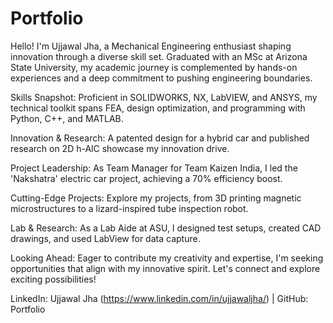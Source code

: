 # Portfolio
Hello! I'm Ujjawal Jha, a Mechanical Engineering enthusiast shaping innovation through a diverse skill set. Graduated with an MSc at Arizona State University, my academic journey is complemented by hands-on experiences and a deep commitment to pushing engineering boundaries.

Skills Snapshot:
Proficient in SOLIDWORKS, NX, LabVIEW, and ANSYS, my technical toolkit spans FEA, design optimization, and programming with Python, C++, and MATLAB.

Innovation & Research:
A patented design for a hybrid car and published research on 2D h-AlC showcase my innovation drive.

Project Leadership:
As Team Manager for Team Kaizen India, I led the 'Nakshatra' electric car project, achieving a 70% efficiency boost.

Cutting-Edge Projects:
Explore my projects, from 3D printing magnetic microstructures to a lizard-inspired tube inspection robot.

Lab & Research:
As a Lab Aide at ASU, I designed test setups, created CAD drawings, and used LabView for data capture.

Looking Ahead:
Eager to contribute my creativity and expertise, I'm seeking opportunities that align with my innovative spirit. Let's connect and explore exciting possibilities!

LinkedIn: Ujjawal Jha (https://www.linkedin.com/in/ujjawaljha/) | GitHub: Portfolio
